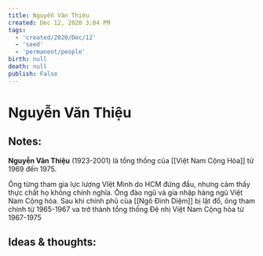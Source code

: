 ```yaml
---
title: Nguyễn Văn Thiệu
created: Dec 12, 2020 3:04 PM
tags:
  - 'created/2020/Dec/12'
  - 'seed'
  - 'permanent/people'
birth: null
death: null
publish: False
---
```

# Nguyễn Văn Thiệu

## Notes:
**Nguyễn Văn Thiệu** (1923-2001) là tổng thống của [[Việt Nam Cộng Hòa]] từ 1969 đến 1975. 

Ông từng tham gia lực lượng VIệt Minh do HCM đứng đầu, nhưng cảm thấy thực chất họ không chính nghĩa. Ông đào ngũ và gia nhập hàng ngũ Việt Nam Cộng hòa. Sau khi chính phủ của [[Ngô Đình Diệm]] bị lật đổ, ông tham chính từ 1965-1967 va trở thành tổng thống Đệ nhị Việt Nam Cộng hòa từ 1967-1975

## Ideas & thoughts:

